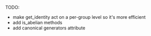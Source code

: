 TODO:
- make get_identity act on a per-group level so it's more efficient
- add is_abelian methods
- add canonical generators attribute